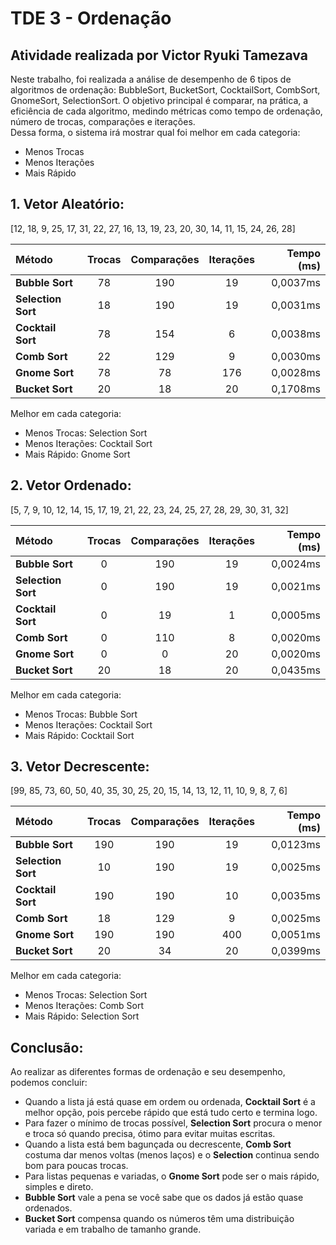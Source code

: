# TDE 3 - Ordenação
Atividade realizada por Victor Ryuki Tamezava
-----
Neste trabalho, foi realizada a análise de desempenho de 6 tipos de algoritmos de ordenação: BubbleSort, BucketSort, CocktailSort, CombSort, GnomeSort, SelectionSort. O objetivo principal é comparar, na prática, a eficiência de cada algoritmo, medindo métricas como tempo de ordenação, número de trocas, comparações e iterações. <br>
Dessa forma, o sistema irá mostrar qual foi melhor em cada categoria:
 - Menos Trocas
 - Menos Iterações
 - Mais Rápido

## 1. Vetor Aleatório:
[12, 18, 9, 25, 17, 31, 22, 27, 16, 13, 19, 23, 20, 30, 14, 11, 15, 24, 26, 28]

| Método | Trocas | Comparações | Iterações | Tempo (ms) |
| :--- | :---: | :---: | :---: | ---: |
| **Bubble Sort** | 78 | 190 | 19 | 0,0037ms |
| **Selection Sort** | 18 | 190 | 19 | 0,0031ms |
| **Cocktail Sort** | 78 | 154 | 6 | 0,0038ms |
| **Comb Sort** | 22 | 129 | 9 | 0,0030ms |
| **Gnome Sort** | 78 | 78 | 176 | 0,0028ms |
| **Bucket Sort** | 20 | 18 | 20 | 0,1708ms |

Melhor em cada categoria:
- Menos Trocas: Selection Sort
- Menos Iterações: Cocktail Sort
- Mais Rápido: Gnome Sort

## 2. Vetor Ordenado:
[5, 7, 9, 10, 12, 14, 15, 17, 19, 21, 22, 23, 24, 25, 27, 28, 29, 30, 31, 32]

| Método | Trocas | Comparações | Iterações | Tempo (ms) |
| :--- | :---: | :---: | :---: | ---: |
| **Bubble Sort** | 0 | 190 | 19 | 0,0024ms |
| **Selection Sort** | 0 | 190 | 19 | 0,0021ms |
| **Cocktail Sort** | 0 | 19 | 1 | 0,0005ms |
| **Comb Sort** | 0 | 110 | 8 | 0,0020ms |
| **Gnome Sort** | 0 | 0 | 20 | 0,0020ms |
| **Bucket Sort** | 20 | 18 | 20 | 0,0435ms |

Melhor em cada categoria:
- Menos Trocas: Bubble Sort
- Menos Iterações: Cocktail Sort
- Mais Rápido: Cocktail Sort

## 3. Vetor Decrescente:
[99, 85, 73, 60, 50, 40, 35, 30, 25, 20, 15, 14, 13, 12, 11, 10, 9, 8, 7, 6]

| Método | Trocas | Comparações | Iterações | Tempo (ms) |
| :--- | :---: | :---: | :---: | ---: |
| **Bubble Sort** | 190 | 190 | 19 | 0,0123ms |
| **Selection Sort** | 10 | 190 | 19 | 0,0025ms |
| **Cocktail Sort** | 190 | 190 | 10 | 0,0035ms |
| **Comb Sort** | 18 | 129 | 9 | 0,0025ms |
| **Gnome Sort** | 190 | 190 | 400 | 0,0051ms |
| **Bucket Sort** | 20 | 34 | 20 | 0,0399ms |

Melhor em cada categoria:
- Menos Trocas: Selection Sort
- Menos Iterações: Comb Sort
- Mais Rápido: Selection Sort


## Conclusão:
Ao realizar as diferentes formas de ordenação e seu desempenho, podemos concluir:
- Quando a lista já está quase em ordem ou ordenada, **Cocktail Sort** é a melhor opção, pois percebe rápido que está tudo certo e termina logo.
- Para fazer o mínimo de trocas possível, **Selection Sort** procura o menor e troca só quando precisa, ótimo para evitar muitas escritas.
- Quando a lista está bem bagunçada ou decrescente, **Comb Sort** costuma dar menos voltas (menos laços) e o **Selection** continua sendo bom para poucas trocas.
- Para listas pequenas e variadas, o **Gnome Sort** pode ser o mais rápido, simples e direto.
- **Bubble Sort** vale a pena se você sabe que os dados já estão quase ordenados.
- **Bucket Sort** compensa quando os números têm uma distribuição variada e em trabalho de tamanho grande.
